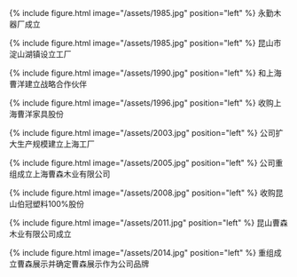 {% include figure.html image="/assets/1985.jpg" position="left" %}
永勤木器厂成立

{% include figure.html image="/assets/1985.jpg" position="left" %}
昆山市淀山湖镇设立工厂

{% include figure.html image="/assets/1990.jpg" position="left" %}
和上海曹洋建立战略合作伙伴

{% include figure.html image="/assets/1996.jpg" position="left" %}
收购上海曹洋家具股份

{% include figure.html image="/assets/2003.jpg" position="left" %}
公司扩大生产规模建立上海工厂

{% include figure.html image="/assets/2005.jpg" position="left" %}
公司重组成立上海曹森木业有限公司

{% include figure.html image="/assets/2008.jpg" position="left" %}
收购昆山伯冠塑料100%股份

{% include figure.html image="/assets/2011.jpg" position="left" %}
昆山曹森木业有限公司成立

{% include figure.html image="/assets/2014.jpg" position="left" %}
重组成立曹森展示并确定曹森展示作为公司品牌
